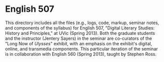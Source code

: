 English 507 
================

This directory includes all the files (e.g., logs, code, markup, seminar notes, and components of the syllabus) for English 507, "Digital Literary Studies: History and Principles," at UVic (Spring 2013). Both the graduate students and the instructor (Jentery Sayers) in the seminar are co-curators of the "Long Now of *Ulysses*" exhibit, with an emphasis on the exhibit's digital, online, and transmedia components. This particular iteration of the seminar is in collaboration with English 560 (Spring 2013), taught by Stephen Ross.